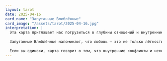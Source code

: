 ```yaml
---
layout: tarot
date: 2025-04-16
card_name: "Запутанные Влюблённые"
card_image: "/assets/tarot/2025-04-16.jpg"
interpretation: |
  Эта карта приглашает нас погрузиться в глубины отношений и внутренние связи, которые порой кажутся сложными и запутанными. Сегодняшний день может принести ситуации, в которых чувства и мысли переплетены так тесно, что трудно понять, где заканчивается одно и начинается другое. Это время для честности с собой и партнёром, для осознания, что настоящая близость требует не только страсти, но и готовности принять сложности и противоречия.
  
  Запутанные Влюблённые напоминают, что любовь — это не только лёгкость и радость, но и испытания, которые закаляют отношения. Важно не бояться открыться, даже если кажется, что ситуация слишком сложна. Сегодня может появиться возможность разобраться в своих чувствах и, возможно, найти новые пути для гармонии и взаимопонимания. Не бойтесь проявлять уязвимость — именно в ней кроется сила.
  
  Если вы одиноки, карта говорит о том, что внутренние конфликты и неясности в душе могут мешать вам открыть сердце новому чувству. Сегодня стоит уделить время самоанализу и понять, что именно вас удерживает. Это день, когда можно начать распутывать узлы прошлого и готовиться к новым, более зрелым отношениям.
---
```

